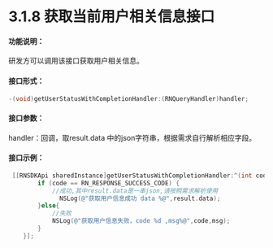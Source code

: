 # 3.1.8 获取当前用户相关信息接口

#### 功能说明：

 研发方可以调用该接口获取用户相关信息。

#### 接口形式：

```objectivec
-(void)getUserStatusWithCompletionHandler:(RNQueryHandler)handler;
```

#### 接口参数：

 handler：回调，取result.data 中的json字符串，根据需求自行解析相应字段。

#### 接口示例：

```objectivec
 [[RNSDKApi sharedInstance]getUserStatusWithCompletionHandler:^(int code, NSString *msg, RNQueryResponse *result) {
        if (code == RN_RESPONSE_SUCCESS_CODE) {
            //成功,其中result.data是一串json,请按照需求解析使用
              NSLog(@"获取用户信息成功 data %@",result.data);
        }else{
            //失败
            NSLog(@"获取用户信息失败，code %d ,msg%@",code,msg);
        }
    }];
```

